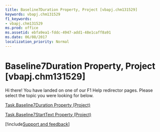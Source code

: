 ```yaml
---
title: Baseline7Duration Property, Project [vbapj.chm131529]
keywords: vbapj.chm131529
f1_keywords:
- vbapj.chm131529
ms.prod: office
ms.assetid: ebfa9ea1-fddc-4947-add1-48e1caff8a91
ms.date: 06/08/2017
localization_priority: Normal
---
```



# Baseline7Duration Property, Project [vbapj.chm131529]

Hi there! You have landed on one of our F1 Help redirector pages. Please select the topic you were looking for below.

[Task.Baseline7Duration Property (Project)](https://msdn.microsoft.com/library/89b8a6f1-3a30-9fe9-ea03-9cbbf536c8ae%28Office.15%29.aspx)

[Task.Baseline7StartText Property (Project)](https://msdn.microsoft.com/library/684af7b4-b7e5-bf33-1492-feb4004d6cad%28Office.15%29.aspx)

[!include[Support and feedback](~/includes/feedback-boilerplate.md)]